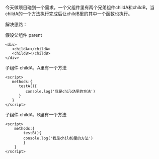 今天做项目碰到一个需求，一个父组件里有两个兄弟组件childA和childB，当childA的一个方法执行完成后让childB里的其中一个函数也执行。

解决思路：

假设父组件 parent

	<div>
	   <childA></childA>
	   <childB></childB>
	</div>

子组件 childA，A里有一个方法

	<script>
	   methods:{
	      testA(){
		     console.log('我是childA里的方法')
		  }
	   }
	</script>

子组件 childA，B里有一个方法	

	<script>
		methods:{
			testB(){
			console.log('我是childB里的方法')
			}
		}
	</script>
